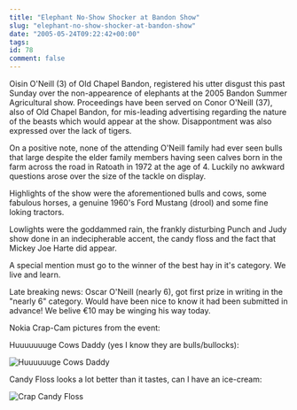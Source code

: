 ```yaml
---
title: "Elephant No-Show Shocker at Bandon Show"
slug: "elephant-no-show-shocker-at-bandon-show"
date: "2005-05-24T09:22:42+00:00"
tags:
id: 78
comment: false
---
```


<div style="clear: both" />Oisin O'Neill (3) of Old Chapel Bandon, registered his utter disgust this past Sunday over the non-appearence of elephants at the 2005 Bandon Summer Agricultural show. Proceedings have been served on Conor O'Neill (37), also of Old Chapel Bandon, for mis-leading advertising regarding the nature of the beasts which would appear at the show. Disappontment was also expressed over the lack of tigers.

On a positive note, none of the attending O'Neill family had ever seen bulls that large despite the elder family members having seen calves born in the farm across the road in Ratoath in 1972 at the age of 4\. Luckily no awkward questions arose over the size of the tackle on display.

Highlights of the show were the aforementioned bulls and cows, some fabulous horses, a genuine 1960's Ford Mustang (drool) and some fine loking tractors.

Lowlights were the goddammed rain, the frankly disturbing Punch and Judy show done in an indecipherable accent, the candy floss and the fact that Mickey Joe Harte did appear.

A special mention must go to the winner of the best hay in it's category. We live and learn.

Late breaking news: Oscar O'Neill (nearly 6), got first prize in writing in the "nearly 6" category. Would have been nice to know it had been submitted in advance! We belive €10 may be winging his way today.

Nokia Crap-Cam pictures from the event:

Huuuuuuuge Cows Daddy (yes I know they are bulls/bullocks):

![](http://photos9.flickr.com/15434326_32af186f40_m.jpg "Huuuuuuge Cows Daddy")

Candy Floss looks a lot better than it tastes, can I have an ice-cream:

![](http://photos14.flickr.com/15434327_a54014081b_m.jpg "Crap Candy Floss")
<div style="clear: both; padding-bottom: 0.25em" />
